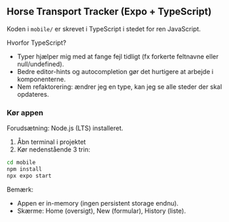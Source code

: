 
## Horse Transport Tracker (Expo + TypeScript)

Koden i `mobile/` er skrevet i TypeScript i stedet for ren JavaScript.

Hvorfor TypeScript?
- Typer hjælper mig med at fange fejl tidligt (fx forkerte feltnavne eller null/undefined).
- Bedre editor-hints og autocompletion gør det hurtigere at arbejde i komponenterne.
- Nem refaktorering: ændrer jeg en type, kan jeg se alle steder der skal opdateres.

### Kør appen

Forudsætning: Node.js (LTS) installeret.

1. Åbn terminal i projektet
2. Kør nedenstående 3 trin:

```sh
cd mobile
npm install
npx expo start
```


Bemærk:
- Appen er in-memory (ingen persistent storage endnu).
- Skærme: Home (oversigt), New (formular), History (liste).
  
